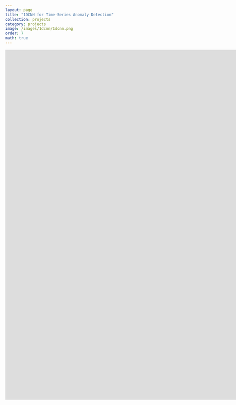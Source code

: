 ```yaml
---
layout: page
title: "1DCNN for Time-Series Anomaly Detection"
collection: projects
category: projects
image: /images/1dcnn/1dcnn.png
order: 7
math: true
---
```

<div style="text-align: center;">
<iframe src="https://docs.google.com/presentation/d/e/2PACX-1vTsGl1oSbLI59f85dVCUfECX30Qp3lbb3xpvL5YpQXFR3Ghv-2R7iO9XeNok6xYAeOy-UdgzolCwMM4/pubembed?start=false&loop=false&delayms=10000" frameborder="0" width="1920" height="1109" allowfullscreen="true" mozallowfullscreen="true" webkitallowfullscreen="true"></iframe>
</div>